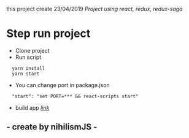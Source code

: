 this project create 23/04/2019 *Project using react, redux, redux-saga*
# Step run project
- Clone project
- Run script
``` 
  yarn install
  yarn start
```
- You can change port in package.json
```
  "start": "set PORT=*** && react-scripts start"
```
- build app *[link](https://dungnt11.github.io/salas-loading-images/)*
## - create by nihilismJS - 

